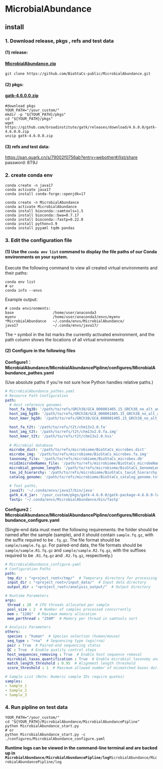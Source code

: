 # MicrobialAbundance

## install 

### **1. Download release**, pkgs , refs and test data

#### (1) release:

####  [MicrobialAbundance.zip](https://github.com/BioStaCs-public/MicrobialAbundance/archive/refs/heads/main.zip)

```shell
git clone https://github.com/BioStaCs-public/MicrobialAbundance.git
```

#### (2) pkgs:

####   [gatk-4.6.0.0.zip](https://github.com/broadinstitute/gatk/releases/download/4.6.0.0/gatk-4.6.0.0.zip)

```shell
#download pkgs
YOUR_PATH="/your_custom/"
mkdir -p "${YOUR_PATH}/pkgs"
cd "${YOUR_PATH}/pkgs"
wget https://github.com/broadinstitute/gatk/releases/download/4.6.0.0/gatk-4.6.0.0.zip
unzip gatk-4.6.0.0.zip
```

#### (3) refs and test data: 

https://pan.quark.cn/s/79002f0756ab?entry=webother#/list/share   password: 8T9J

### 2. create conda env

```shell
conda create -n java17
conda activate java17
conda install conda-forge::openjdk=17

conda create -n MicrobialAbundance
conda activate MicrobialAbundance
conda install bioconda::samtools=1.5
conda install bioconda::bwa=0.7.17
conda install bioconda::fastp=0.22.0
conda install python=3.9
conda install pyyaml tqdm pandas
```

### 3. ‌**Edit the configuration file**

#### (1)  ‌‌**Use the `conda env list` command**‌ to display the file paths of our Conda environments on your system.

Execute the following command to view all created virtual environments and their paths:

```shell
conda env list
# or
conda info --envs
```

Example output:

```shell
# conda environments:
base                  /home/user/anaconda3
myenv                 /home/user/anaconda3/envs/myenv
*MicrobialAbundance   ~/.conda/envs/MicrobialAbundance/
java17                ~/.conda/envs/java17/
```

The `*` symbol in the list marks the currently activated environment, and the path column shows the locations of all virtual environments‌

#### (2) **Configure in the following files**

**Configure1：MicrobialAbundance/MicrobialAbundancePipline/configures/MicrobialAbundance_pathes.yaml**

(Use absolute paths if you're not sure how Python handles relative paths.)

```yaml
# MicrobialAbundance_pathes.yaml
# Resource Path Configuration
path:
  # Host reference genomes
  host_fa_hg38: '/path/to/refs/GRCh38/GCA_000001405.15_GRCh38_no_alt_analysis_set.fa'
  host_img_hg38: '/path/to/refs/GRCh38/GCA_000001405.15_GRCh38_no_alt_analysis_set.fa.img'
  host_kmer_hg38: '/path/to/refs/GRCh38/GCA_000001405.15_GRCh38_no_alt_analysis_set.hss'

  host_fa_t2t: '/path/to/refs/t2t/chm13v2.0.fa'
  host_img_t2t: '/path/to/refs/t2t/chm13v2.0.fa.img'
  host_kmer_t2t: '/path/to/refs/t2t/chm13v2.0.hss'
  
  # Microbial database
  microbe_dict: '/path/to/refs/microbiome/BioStaCs_microbes.dict'
  microbe_img: '/path/to/refs/microbiome/BioStaCs_microbes.fa.img'
  taxonomy_file: '/path/to/refs/microbiome/BioStaCs_microbes.db'
  ncid2microbeNames_file: '/path/to/refs/microbiome/BioStaCs_microbeNames_sep=tab.csv'
  microbial_genome_length: '/path/to/refs/microbiome/BioStaCs_GenomeLength.csv'
  tax_id_hierarchy: '/path/to/refs/microbiome/BioStaCs_taxid_hierarchy.txt'
  catalog_genome: '/path/to/refs/microbiome/BioStaCs_catalog_genome.txt'
  
  # Tool paths, 
  java17: '~/.conda/envs/java17/bin/java'
  gatk_4.6_jar: '/your_custom/pkgs/gatk-4.6.0.0/gatk-package-4.6.0.0-local.jar'
  fastp: '~/.conda/envs/MicrobialAbundance/bin/fastp'
```

**Configure2：MicrobialAbundance/MicrobialAbundancePipline/configures/MicrobialAbundance_configure.yaml**

(Single-end data must meet the following requirements: the folder should be named after the sample (sample), and it should contain `sample.fq.gz`, with the suffix required to be `.fq.gz`. The file format should be `sample/sample.fq.gz`. For paired-end data, the file formats should be `sample/sample.R1.fq.gz` and `sample/sample.R2.fq.gz`, with the suffixes required to be `.R1.fq.gz` and `.R2.fq.gz`, respectively.)

```yaml
# MicrobialAbundance_configure.yaml
# Configuration Paths
path:
 tmp_dir : "<project_root>/tmp/"  # Temporary directory for processing files
 input_dir : "<project_root>/input_data/"  # Input data directory
 output_dir : "<project_root>/analysis_output/"  # Output directory

# Runtime Parameters
args:
 thread : 20  # CPU threads allocated per sample
 pool_size : 2  # Number of samples processed concurrently
 mem : "128G"  # Maximum memory allocation
 mem_perthread : "256M"  # Memory per thread in samtools sort

# Analysis Parameters
others:
 species : "human"  # Species selection (human/mouse)
 seq_type : "rna"  # Sequencing type (wgs/rna)
 pair : True  # Paired-end sequencing status
 QC : True  # Enable quality control steps
 host_sequences_removing : True  # Enable host sequence removal
 microbial_taxas_quantification : True  # Enable microbial taxonomy analysis
 match_length_threshold : 0.95  # Alignment length threshold
 score_threshold : 1  # Maximum allowed number of mismatched bases during alignment to the reference genome

# Sample List (Note: Numeric sample IDs require quotes)
samples:
- Sample_1
- Sample_2
- Sample_3
```

### **4. Run pipline on test data**

```shell
YOUR_PATH="/your_custom/"
cd "${YOUR_PATH}/MicrobialAbundance/MicrobialAbundancePipline"
python MicrobialAbundance_start.py
# or
python MicrobialAbundance_start.py -c ./configures/MicrobialAbundance_configure.yaml
```

**Runtime logs can be viewed in the command-line terminal and are backed up in `MicrobialAbundance/MicrobialAbundancePipline/log`**`MicrobialAbundance/MicrobialAbundancePipline/log`
